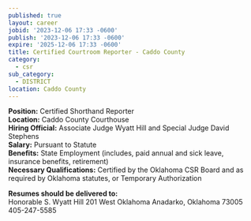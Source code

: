 ```yaml
---
published: true
layout: career
jobid: '2023-12-06 17:33 -0600'
publish: '2023-12-06 17:33 -0600'
expire: '2025-12-06 17:33 -0600'
title: Certified Courtroom Reporter - Caddo County
category:
  - csr
sub_category:
  - DISTRICT
location: Caddo County
---
```

**Position:** Certified Shorthand Reporter    
**Location:** Caddo County Courthouse   
**Hiring Official:** Associate Judge Wyatt Hill and Special Judge David Stephens     
**Salary:** Pursuant to Statute   
**Benefits:** State Employment (includes, paid annual and sick leave, insurance benefits, retirement)    
**Necessary Qualifications:** Certified by the Oklahoma CSR Board and as required by Oklahoma statutes, or Temporary Authorization

**Resumes should be delivered to:**  
Honorable S. Wyatt Hill 
201 West Oklahoma 
Anadarko, Oklahoma 73005  
405-247-5585